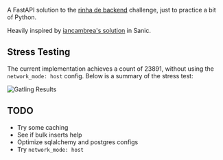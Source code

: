 A FastAPI solution to the [rinha de backend](https://github.com/zanfranceschi/rinha-de-backend-2023-q3/blob/main/INSTRUCOES.md) challenge, just to practice a bit of Python.

Heavily inspired by [iancambrea's solution](https://github.com/iancambrea/rinha-python-sanic/tree/main) in Sanic.

## Stress Testing
The current implementation achieves a count of 23891, without using the `network_mode: host` config. Below is a summary of the stress test:

![Gatling Results](image.png)

## TODO
- Try some caching
- See if bulk inserts help
- Optimize sqlalchemy and postgres configs
- Try `network_mode: host`
